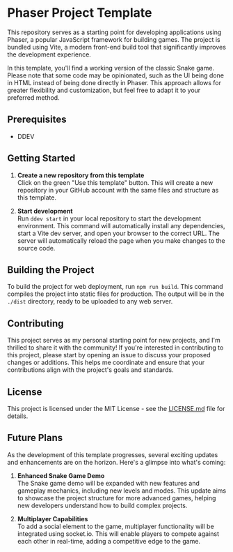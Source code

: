 # Phaser Project Template

This repository serves as a starting point for developing applications using Phaser, a popular JavaScript framework for building games. The project is bundled using Vite, a modern front-end build tool that significantly improves the development experience.

In this template, you'll find a working version of the classic Snake game. Please note that some code may be opinionated, such as the UI being done in HTML instead of being done directly in Phaser. This approach allows for greater flexibility and customization, but feel free to adapt it to your preferred method.

## Prerequisites
- DDEV

## Getting Started

1) **Create a new repository from this template** \
   Click on the green "Use this template" button. This will create a new repository in your GitHub account with the same files and structure as this template.

2) **Start development** \
   Run `ddev start` in your local repository to start the development environment. This command will automatically install any dependencies, start a Vite dev server, and open your browser to the correct URL. The server will automatically reload the page when you make changes to the source code.

## Building the Project
To build the project for web deployment, run `npm run build`. This command compiles the project into static files for production. The output will be in the `./dist` directory, ready to be uploaded to any web server.

## Contributing
This project serves as my personal starting point for new projects, and I'm thrilled to share it with the community! If you're interested in contributing to this project, please start by opening an issue to discuss your proposed changes or additions. This helps me coordinate and ensure that your contributions align with the project's goals and standards.

## License
This project is licensed under the MIT License - see the [LICENSE.md](LICENSE.md) file for details.

## Future Plans
As the development of this template progresses, several exciting updates and enhancements are on the horizon. Here's a glimpse into what's coming:

1. **Enhanced Snake Game Demo** \
   The Snake game demo will be expanded with new features and gameplay mechanics, including new levels and modes. This update aims to showcase the project structure for more advanced games, helping new developers understand how to build complex projects.

2. **Multiplayer Capabilities** \
   To add a social element to the game, multiplayer functionality will be integrated using socket.io. This will enable players to compete against each other in real-time, adding a competitive edge to the game.
